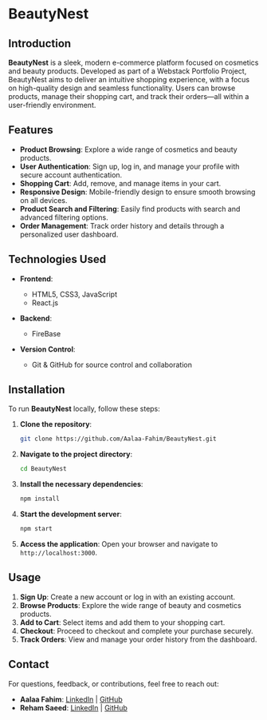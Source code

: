 # BeautyNest

## Introduction

**BeautyNest** is a sleek, modern e-commerce platform focused on cosmetics and beauty products. Developed as part of a Webstack Portfolio Project, BeautyNest aims to deliver an intuitive shopping experience, with a focus on high-quality design and seamless functionality. Users can browse products, manage their shopping cart, and track their orders—all within a user-friendly environment.

## Features

- **Product Browsing**: Explore a wide range of cosmetics and beauty products.
- **User Authentication**: Sign up, log in, and manage your profile with secure account authentication.
- **Shopping Cart**: Add, remove, and manage items in your cart.
- **Responsive Design**: Mobile-friendly design to ensure smooth browsing on all devices.
- **Product Search and Filtering**: Easily find products with search and advanced filtering options.
- **Order Management**: Track order history and details through a personalized user dashboard.

## Technologies Used

- **Frontend**:
  - HTML5, CSS3, JavaScript
  - React.js

- **Backend**:
  - FireBase

- **Version Control**:
  - Git & GitHub for source control and collaboration

## Installation

To run **BeautyNest** locally, follow these steps:

1. **Clone the repository**:
   ```bash
   git clone https://github.com/Aalaa-Fahim/BeautyNest.git
   ```

2. **Navigate to the project directory**:
   ```bash
   cd BeautyNest
   ```

3. **Install the necessary dependencies**:
   ```bash
   npm install
   ```

4. **Start the development server**:
   ```bash
   npm start
   ```

5. **Access the application**:
   Open your browser and navigate to `http://localhost:3000`.

## Usage

1. **Sign Up**: Create a new account or log in with an existing account.
2. **Browse Products**: Explore the wide range of beauty and cosmetics products.
3. **Add to Cart**: Select items and add them to your shopping cart.
4. **Checkout**: Proceed to checkout and complete your purchase securely.
5. **Track Orders**: View and manage your order history from the dashboard.

## Contact

For questions, feedback, or contributions, feel free to reach out:

- **Aalaa Fahim**: [LinkedIn](https://www.linkedin.com/in/aalaa-fahim) | [GitHub](https://github.com/Aalaa-Fahim)
- **Reham Saeed**: [LinkedIn](https://www.linkedin.com/in/reham-bahaa) | [GitHub](https://github.com/reham128)
